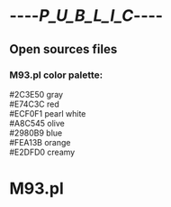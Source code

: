 # ----_P_U_B_L_I_C_----
 Open sources files
-----------------------------------------------

### M93.pl color palette:  
  
#2C3E50 gray  
#E74C3C red  
#ECF0F1 pearl white  
#A8C545 olive  
#2980B9 blue  
#FEA13B orange  
#E2DFD0 creamy  
      
M93.pl
=================================
